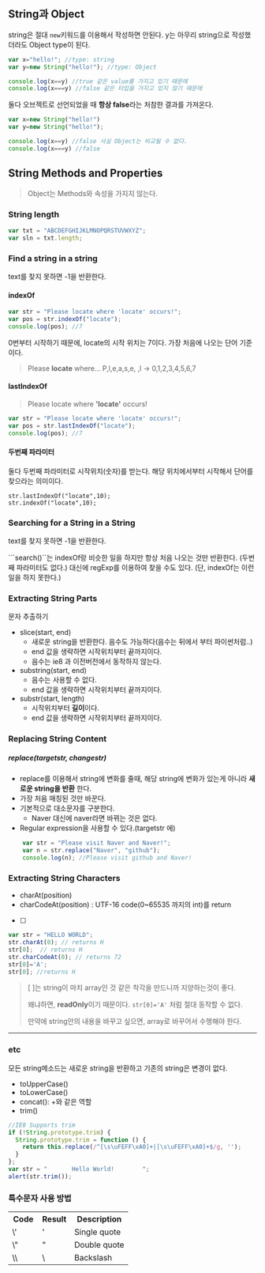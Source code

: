 ## String과 Object
string은 절대 ```new```키워드를 이용해서 작성하면 안된다.
y는 아무리 string으로 작성했더라도 Object type이 된다.
```js
var x="hello!"; //type: string
var y=new String("hello!"); //type: Object

console.log(x==y) //true 같은 value를 가지고 있기 때문에
console.log(x===y) //false 같은 타입을 가지고 있지 않기 때문에
```
둘다 오브젝트로 선언되었을 때 **항상 false**라는 처참한 결과를 가져온다.
```js
var x=new String("hello!")
var y=new String("hello!");

console.log(x==y) //false 사실 Object는 비교될 수 없다.
console.log(x===y) //false 
```
## String Methods and Properties
> Object는 Methods와 속성을 가지지 않는다.

### String length
```js
var txt = "ABCDEFGHIJKLMNOPQRSTUVWXYZ";
var sln = txt.length;
```

### Find a string in a string
text를 찾지 못하면 -1을 반환한다.
#### indexOf
```js
var str = "Please locate where 'locate' occurs!";
var pos = str.indexOf("locate");
console.log(pos); //7
```
0번부터 시작하기 때문에, locate의 시작 위치는 7이다. 가장 처음에 나오는 단어 기준이다.
> Please **locate** where...
P,l,e,a,s,e, ,l -> 0,1,2,3,4,5,6,7

#### lastIndexOf
> Please locate where **'locate'** occurs!
```js
var str = "Please locate where 'locate' occurs!";
var pos = str.lastIndexOf("locate");
console.log(pos); //7
```

#### 두번째 파라미터
둘다 두번째 파라미터로 시작위치(숫자)를 받는다. 해당 위치에서부터 시작해서 단어를 찾으라는 의미이다.
```
str.lastIndexOf("locate",10);
str.indexOf("locate",10);
```
### Searching for a String in a String
text를 찾지 못하면 -1을 반환한다.

```search()``는 indexOf랑 비슷한 일을 하지만 항상 처음 나오는 것만 반환한다. (두번째 파라미터도 없다.) 대신에 regExp를 이용하여 찾을 수도 있다. (단, indexOf는 이런일을 하지 못한다.)

### Extracting String Parts
문자 추출하기

- slice(start, end)
    - 새로운 string을 반환한다. 음수도 가능하다(음수는 뒤에서 부터 파이썬처럼..)
    - end 값을 생략하면 시작위치부터 끝까지이다.
    - 음수는 ie8 과 이전버전에서 동작하지 않는다.
- substring(start, end)
    - 음수는 사용할 수 없다.
    - end 값을 생략하면 시작위치부터 끝까지이다.
- substr(start, length)
    - 시작위치부터 **길이**이다.
    - end 값을 생략하면 시작위치부터 끝까지이다.

### Replacing String Content
##### replace(targetstr, changestr)
- replace를 이용해서 string에 변화를 줄때, 해당 string에 변화가 있는게 아니라 **새로운 string을 반환** 한다.
- 가장 처음 매칭된 것만 바꾼다.
- 기본적으로 대소문자를 구분한다.
    - Naver 대신에 naver라면 바뀌는 것은 없다.
- Regular expression을 사용할 수 있다.(targetstr 에)
```js
    var str = "Please visit Naver and Naver!";
    var n = str.replace("Naver", "github");
    console.log(n); //Please visit github and Naver!
```

### Extracting String Characters
- charAt(position)
- charCodeAt(position) : UTF-16 code(0~65535 까지의 int)를 return
- [ ]
```js
var str = "HELLO WORLD";
str.charAt(0); // returns H
str[0];  // returns H
str.charCodeAt(0); // returns 72
str[0]='A';
str[0]; //returns H
```
>[  ]는 string이 마치 array인 것 같은 착각을 만드니까 지양하는것이 좋다.
>
>왜냐하면, **readOnly**이기 때문이다. ```str[0]='A'``` 처럼 절대 동작할 수 없다. 
>
>만약에 string안의 내용을 바꾸고 싶으면, array로 바꾸어서 수행해야 한다.

----------
### etc
모든 string메소드는 새로운 string을 반환하고 기존의 string은 변경이 없다.

- toUpperCase()
- toLowerCase()
- concat(): +와 같은 역할
- trim()
```js
//IE8 Supports trim
if (!String.prototype.trim) {
  String.prototype.trim = function () {
    return this.replace(/^[\s\uFEFF\xA0]+|[\s\uFEFF\xA0]+$/g, '');
  }
};
var str = "       Hello World!        ";
alert(str.trim());
```




### 특수문자 사용 방법
<table>
<tbody><tr>
  <th width="25%">Code</th>
  <th>Result</th>
  <th>Description</th>
</tr>
<tr>
  <td>\'</td>
  <td>'</td>
  <td>Single quote</td>
</tr>
<tr>
  <td>\"</td>
  <td>"</td>
  <td>Double quote</td>
</tr>
<tr>
  <td>\\</td>
  <td>\</td>
  <td>Backslash</td>
</tr>
</tbody></table>